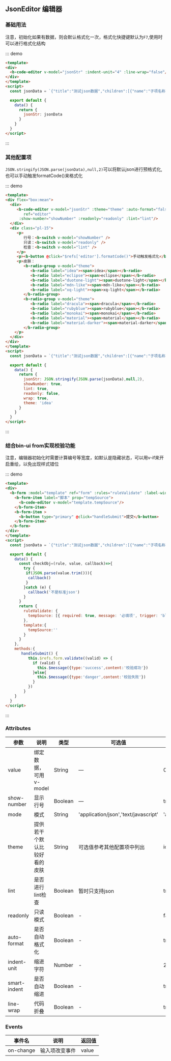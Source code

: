 ## JsonEditor 编辑器

### 基础用法

注意，初始化如果有数据，则会默认格式化一次，格式化快捷键默认为`F7`,使用时可以进行格式化结构

::: demo
```html
<template>
<div>
  <b-code-editor v-model="jsonStr" :indent-unit="4" :line-wrap="false"/>
</div>
</template>
<script>
  const jsonData = `{"title":"测试json数据","children":[{"name":"子项名称", "desc":"子项说明" },{"name":"子项名称1", "desc":"子项说明1" }]}`

  export default {
    data() {
      return {
        jsonStr: jsonData
      }
    }
  }
</script>
```
:::

### 其他配置项

`JSON.stringify(JSON.parse(jsonData),null,2)`可以将默认json进行预格式化,也可以手动触发formatCode()来格式化

::: demo
```html
<template>
<div flex="box:mean">
  <div> 
     <b-code-editor v-model="jsonStr" :theme="theme" :auto-format="false"
        ref="editor"
      :show-number="showNumber" :readonly="readonly" :lint="lint"/>
  </div>
  <div class="pl-15">
     <p>
        行号：<b-switch v-model="showNumber" />  
        只读：<b-switch v-model="readonly" />  
        检查：<b-switch v-model="lint" />
     </p>
     <p><b-button @click="$refs['editor'].formatCode()">手动触发格式化</b-button></p>
     <p>皮肤：
        <b-radio-group v-model="theme">
           <b-radio label="idea"><span>idea</span></b-radio>
           <b-radio label="eclipse"><span>eclipse</span></b-radio>
           <b-radio label="duotone-light"><span>duotone-light</span></b-radio>
           <b-radio label="mdn-like"><span>mdn-like</span></b-radio>
           <b-radio label="xq-light"><span>xq-light</span></b-radio>
        </b-radio-group>
        <b-radio-group v-model="theme">
           <b-radio label="dracula"><span>dracula</span></b-radio>
           <b-radio label="rubyblue"><span>rubyblue</span></b-radio>
           <b-radio label="monokai"><span>monokai</span></b-radio>
           <b-radio label="material"><span>material</span></b-radio>
           <b-radio label="material-darker"><span>material-darker</span></b-radio>
        </b-radio-group>
    </p>
  </div>
</div>
</template>
<script>
  const jsonData = `{"title":"测试json数据","children":[{"name":"子项名称", "desc":"子项说明" },{"name":"子项名称1", "desc":"子项说明1" }]}`

  export default {
    data() {
      return {
        jsonStr: JSON.stringify(JSON.parse(jsonData),null,2),
        showNumber: true,
        lint: true,
        readonly: false,
        wrap: true,
        theme: 'idea'
      }
    }
  }
</script>
```
:::

### 结合bin-ui from实现校验功能

注意，编辑器初始化时需要计算编号等宽度，如默认是隐藏状态，可以用v-if来开启重绘，以免出现样式错位

::: demo
```html
<template>
<div>
  <b-form :model="template" ref="form" :rules="ruleValidate" :label-width="130">
    <b-form-item label="脚本" prop="tempSource">
      <b-code-editor v-model="template.tempSource"/>
    </b-form-item>
    <b-form-item >
      <b-button type="primary" @click="handleSubmit">提交</b-button>
    </b-form-item>
  </b-form>
</div>
</template>
<script>
  const jsonData = `{"title":"测试json数据","children":[{"name":"子项名称", "desc":"子项说明" },{"name":"子项名称1", "desc":"子项说明1" }]}`

  export default {
    data() {
      const checkObj=(rule, value, callback)=>{
        try {
         if(JSON.parse(value.trim())){
          callback()
         }   
        }catch (e) { 
          callback('不是标准json')
        }
      } 
      return {
        ruleValidate: {
          tempSource: [{ required: true, message: '必填项', trigger: 'blur' },{ validator:checkObj, trigger: 'blur' }]
        },
        template:{
          tempSource:''
        }   
      }
    },
    methods:{
       handleSubmit() {
          this.$refs.form.validate((valid) => {
            if (valid) {
              this.$message({type:'success',content:'校验成功'})
            }else{
              this.$message({type:'danger',content:'校验失败'})
            } 
          })
        }
    } 
  }
</script>
```
:::

### Attributes

| 参数      | 说明    | 类型      | 可选值       | 默认值   |
|---------- |-------- |---------- |-------------  |-------- |
| value    | 绑定数据，可用v-model   | String  |  —   |   0  |
| show-number   | 显示行号   | Boolean  |  —   |   true  |
| mode   | 模式   | String  |  'application/json','text/javascript'   |   'application/json'  |
| theme   | 提供若干个默认比较好看的皮肤   | String  | 可选值参考其他配置项中列出  |   idea  |
| lint   | 是否进行lint检查   | Boolean  | 暂时只支持json  |   true  |
| readonly   | 只读模式   | Boolean  | -  |   false  |
| auto-format | 是否自动格式化   | Boolean  | -  |   true  |
| indent-unit | 缩进字符   | Number  | -  |   2  |
| smart-indent | 是否自动缩进   | Boolean  | -  |  true  |
| line-wrap | 代码折叠   | Boolean  | -  |   true  |

### Events

| 事件名      | 说明    | 返回值      |
|---------- |-------- |---------- |
| on-change    | 输入项改变事件   | value  |
